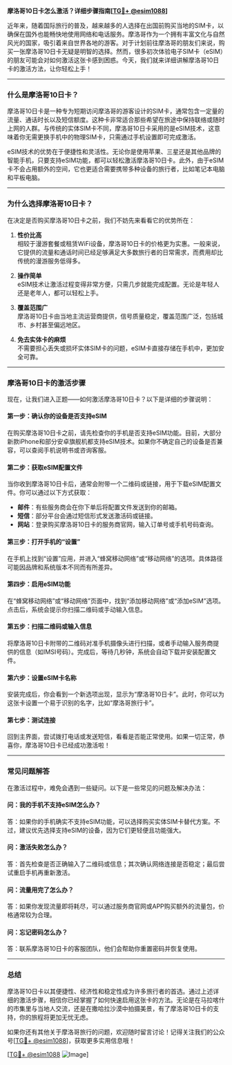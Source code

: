 **摩洛哥10日卡怎么激活？详细步骤指南[[TG💪+ @esim1088](https://t.me/s/esim1088)]**

近年来，随着国际旅行的普及，越来越多的人选择在出国前购买当地的SIM卡，以确保在国外也能畅快地使用网络和电话服务。摩洛哥作为一个拥有丰富文化与自然风光的国家，吸引着来自世界各地的游客。对于计划前往摩洛哥的朋友们来说，购买一张摩洛哥10日卡无疑是明智的选择。然而，很多初次体验电子SIM卡（eSIM）的朋友可能会对如何激活这张卡感到困惑。今天，我们就来详细讲解摩洛哥10日卡的激活方法，让你轻松上手！

---

### **什么是摩洛哥10日卡？**

摩洛哥10日卡是一种专为短期访问摩洛哥的游客设计的SIM卡，通常包含一定量的流量、通话时长以及短信额度。这种卡非常适合那些希望在旅途中保持联络或随时上网的人群。与传统的实体SIM卡不同，摩洛哥10日卡采用的是eSIM技术，这意味着你无需更换手机中的物理SIM卡，只需通过手机设置即可完成激活。

eSIM技术的优势在于便捷性和灵活性。无论你是使用苹果、三星还是其他品牌的智能手机，只要支持eSIM功能，都可以轻松激活摩洛哥10日卡。此外，由于eSIM卡不会占用额外的空间，它也更适合需要携带多种设备的旅行者，比如笔记本电脑和平板电脑。

---

### **为什么选择摩洛哥10日卡？**

在决定是否购买摩洛哥10日卡之前，我们不妨先来看看它的优势所在：

1. **性价比高**  
   相较于漫游套餐或租赁WiFi设备，摩洛哥10日卡的价格更为实惠。一般来说，它提供的流量和通话时间已经足够满足大多数旅行者的日常需求，而费用却比传统的漫游服务低得多。

2. **操作简单**  
   eSIM技术让激活过程变得非常方便，只需几步就能完成配置。无论是年轻人还是老年人，都可以轻松上手。

3. **覆盖范围广**  
   摩洛哥10日卡由当地主流运营商提供，信号质量稳定，覆盖范围广泛，包括城市、乡村甚至偏远地区。

4. **免去实体卡的麻烦**  
   不需要担心丢失或损坏实体SIM卡的问题，eSIM卡直接存储在手机中，更加安全可靠。

---

### **摩洛哥10日卡的激活步骤**

现在，让我们进入正题——如何激活摩洛哥10日卡？以下是详细的步骤说明：

#### **第一步：确认你的设备是否支持eSIM**
在购买摩洛哥10日卡之前，请先检查你的手机是否支持eSIM功能。目前，大部分新款iPhone和部分安卓旗舰机都支持eSIM技术。如果你不确定自己的设备是否兼容，可以查阅手机说明书或咨询客服。

#### **第二步：获取eSIM配置文件**
当你收到摩洛哥10日卡后，通常会附带一个二维码或链接，用于下载eSIM配置文件。你可以通过以下方式获取：
- **邮件**：有些服务商会在你下单后将配置文件发送到你的邮箱。
- **短信**：部分平台会通过短信形式发送激活码或链接。
- **网站**：登录购买摩洛哥10日卡的服务商官网，输入订单号或手机号码查询。

#### **第三步：打开手机的“设置”**
在手机上找到“设置”应用，并进入“蜂窝移动网络”或“移动网络”的选项。具体路径可能因品牌和系统版本不同而有所差异。

#### **第四步：启用eSIM功能**
在“蜂窝移动网络”或“移动网络”页面中，找到“添加移动网络”或“添加eSIM”选项。点击后，系统会提示你扫描二维码或手动输入信息。

#### **第五步：扫描二维码或输入信息**
将摩洛哥10日卡附带的二维码对准手机摄像头进行扫描，或者手动输入服务商提供的信息（如IMSI号码）。完成后，等待几秒钟，系统会自动下载并安装配置文件。

#### **第六步：设置eSIM卡名称**
安装完成后，你会看到一个新选项出现，显示为“摩洛哥10日卡”。此时，你可以为这张卡设置一个易于识别的名字，比如“摩洛哥旅行卡”。

#### **第七步：测试连接**
回到主界面，尝试拨打电话或发送短信，看看是否能正常使用。如果一切正常，恭喜你，摩洛哥10日卡已经成功激活啦！

---

### **常见问题解答**

在激活过程中，难免会遇到一些疑问。以下是一些常见的问题及解决办法：

#### **问：我的手机不支持eSIM怎么办？**
答：如果你的手机确实不支持eSIM功能，可以选择购买实体SIM卡替代方案。不过，建议优先选择支持eSIM的设备，因为它们更轻便且功能强大。

#### **问：激活失败怎么办？**
答：首先检查是否正确输入了二维码或信息；其次确认网络连接是否稳定；最后尝试重启手机再重新激活。

#### **问：流量用完了怎么办？**
答：如果你发现流量即将耗尽，可以通过服务商官网或APP购买额外的流量包，价格通常较为合理。

#### **问：忘记密码怎么办？**
答：联系摩洛哥10日卡的客服团队，他们会帮助你重置密码并恢复使用。

---

### **总结**

摩洛哥10日卡以其便捷性、经济性和稳定性成为许多旅行者的首选。通过上述详细的激活步骤，相信你已经掌握了如何快速启用这张卡的方法。无论是在马拉喀什的市集里与当地人交流，还是在撒哈拉沙漠中拍摄美景，有了摩洛哥10日卡的支持，你的旅程将更加无忧无虑。

如果你还有其他关于摩洛哥旅行的问题，欢迎随时留言讨论！记得关注我们的公众号[[TG💪+ @esim1088](https://t.me/s/esim1088)]，获取更多实用信息哦！

[[TG💪+ @esim1088](https://t.me/s/esim1088) ![Image](https://i.postimg.cc/4NQfJmqS/Snipaste-2025-05-13-00-14-12.png)]